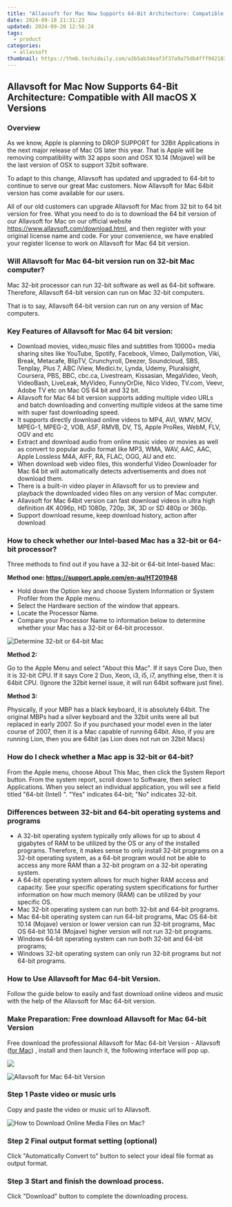 ```yaml
---
title: "Allavsoft for Mac Now Supports 64-Bit Architecture: Compatible with All macOS X Versions"
date: 2024-09-18 21:31:23
updated: 2024-09-20 12:56:24
tags:
  - product
categories:
  - allavsoft
thumbnail: https://thmb.techidaily.com/a3b5ab34eaf3f37a9a75db4fff942183c1ae755ba8565a3523ea779e463db4b2.jpg
---
```


## Allavsoft for Mac Now Supports 64-Bit Architecture: Compatible with All macOS X Versions

### Overview

As we know, Apple is planning to DROP SUPPORT for 32Bit Applications in the next major release of Mac OS later this year. That is Apple will be removing compatibility with 32 apps soon and OSX 10.14 (Mojave) will be the last version of OSX to support 32bit software.

To adapt to this change, Allavsoft has updated and upgraded to 64-bit to continue to serve our great Mac customers. Now Allavsoft for Mac 64bit version has come available for our users.

All of our old customers can upgrade Allavsoft for Mac from 32 bit to 64 bit version for free. What you need to do is to download the 64 bit version of our Allavsoft for Mac on our official website [](https://tools.techidaily.com/allavsoft/products/)<https://www.allavsoft.com/download.html>, and then register with your original license name and code. For your convenience, we have enabled your register license to work on Allavsoft for Mac 64 bit version.

### Will Allavsoft for Mac 64-bit version run on 32-bit Mac computer?

Mac 32-bit processor can run 32-bit software as well as 64-bit software. Therefore, Allavsoft 64-bit version can run on Mac 32-bit computers.

That is to say, Allavsoft 64-bit version can run on any version of Mac computers.

### Key Features of Allavsoft for Mac 64 bit version:

* Download movies, video,music files and subtitles from 10000+ media sharing sites like YouTube, Spotify, Facebook, Vimeo, Dailymotion, Viki, Break, Metacafe, BlipTV, Crunchyroll, Deezer, Soundcloud, SBS, Tenplay, Plus 7, ABC iView, Medici.tv, Lynda, Udemy, Pluralsight, Coursera, PBS, BBC, cbc.ca, Livestream, Kissasian, MegaVideo, Veoh, VideoBash, LiveLeak, MyVideo, FunnyOrDie, Nico Video, TV.com, Veevr, Adobe TV etc on Mac OS 64 bit and 32 bit.
* Allavsoft for Mac 64 bit version supports adding multiple video URLs and batch downloading and converting multiple videos at the same time with super fast downloading speed.
* It supports directly download online videos to MP4, AVI, WMV, MOV, MPEG-1, MPEG-2, VOB, ASF, RMVB, DV, TS, Apple ProRes, WebM, FLV, OGV and etc
* Extract and download audio from online music video or movies as well as convert to popular audio format like MP3, WMA, WAV, AAC, AAC, Apple Lossless M4A, AIFF, RA, FLAC, OGG, AU and etc.
* When download web video files, this wonderful Video Downloader for Mac 64 bit will automatically detects advertisements and does not download them.
* There is a built-in video player in Allavsoft for us to preview and playback the downloaded video files on any version of Mac computer.
* Allavsoft for Mac 64bit version can fast download videos in ultra high definition 4K 4096p, HD 1080p, 720p, 3K, 3D or SD 480p or 360p.
* Support download resume, keep download history, action after download

### How to check whether our Intel-based Mac has a 32-bit or 64-bit processor?

Three methods to find out if you have a 32-bit or 64-bit Intel-based Mac:

**Method one: [](https://support.apple.com/en-au/HT201948)<https://support.apple.com/en-au/HT201948>**

* Hold down the Option key and choose System Information or System Profiler from the Apple menu.
* Select the Hardware section of the window that appears.
* Locate the Processor Name.
* Compare your Processor Name to information below to determine whether your Mac has a 32-bit or 64-bit processor.

![Determine 32-bit or 64-bit Mac](https://www.allavsoft.com//kb.inmusicbrands.com/media/images/numark/other_32_vs_64bit_comparison.jpg)

**Method 2:**

Go to the Apple Menu and select "About this Mac". If it says Core Duo, then it is 32-bit CPU. If it says Core 2 Duo, Xeon, i3, i5, i7, anything else, then it is 64bit CPU. (Ignore the 32bit kernel issue, it will run 64bit software just fine).

**Method 3:**

Physically, if your MBP has a black keyboard, it is absolutely 64bit. The original MBPs had a silver keyboard and the 32bit units were all but replaced in early 2007\. So if you purchased your model even in the later course of 2007, then it is a Mac capable of running 64bit. Also, if you are running Lion, then you are 64bit (as Lion does not run on 32bit Macs)

### How do I check whether a Mac app is 32-bit or 64-bit?

From the Apple menu, choose About This Mac, then click the System Report button. From the system report, scroll down to Software, then select Applications. When you select an individual application, you will see a field titled "64-bit (Intel) ". "Yes" indicates 64-bit; "No" indicates 32-bit.

### Differences between 32-bit and 64-bit operating systems and programs

* A 32-bit operating system typically only allows for up to about 4 gigabytes of RAM to be utilized by the OS or any of the installed programs. Therefore, it makes sense to only install 32-bit programs on a 32-bit operating system, as a 64-bit program would not be able to access any more RAM than a 32-bit program on a 32-bit operating system.
* A 64-bit operating system allows for much higher RAM access and capacity. See your specific operating system specifications for further information on how much memory (RAM) can be utilized by your specific OS.
* Mac 32-bit operating system can run both 32-bit and 64-bit programs.
* Mac 64-bit operating system can run 64-bit programs, Mac OS 64-bit 10.14 (Mojave) version or lower version can run 32-bit programs, Mac OS 64-bit 10.14 (Mojave) higher version will not run 32-bit programs.
* Windows 64-bit operating system can run both 32-bit and 64-bit programs;
* Windows 32-bit operating system can only run 32-bit programs but not 64-bit programs.

### How to Use Allavsoft for Mac 64-bit Version.

Follow the guide below to easily and fast download online videos and music with the help of the Allavsoft for Mac 64-bit version.

### Make Preparation: Free download Allavsoft for Mac 64-bit Version

Free download the professional Allavsoft for Mac 64-bit Version - Allavsoft ([for Mac](https://tools.techidaily.com/allavsoft/products/)) , install and then launch it, the following interface will pop up.

[![](https://www.allavsoft.com/how-to/../images/how-to/free-download-mac.jpg)](https://tools.techidaily.com/allavsoft/products/)

![Allavsoft for Mac 64-bit Version](https://www.allavsoft.com/how-to/../images/allavsoft-mac/screen-shot-600.jpg)

### Step 1 Paste video or music urls

Copy and paste the video or music url to Allavsoft.

![How to Download Online Media Files on Mac?](https://www.allavsoft.com/how-to/../images/how-to/freemake-video-downloader-for-mac-alternative/how-to-use-freemake-video-downloader-alternative-for-mac-windows.jpg)

### Step 2 Final output format setting (optional)

Click "Automatically Convert to" button to select your ideal file format as output format.

### Step 3 Start and finish the download process.

Click "Download" button to complete the downloading process.

<ins class="adsbygoogle"
     style="display:block"
     data-ad-format="autorelaxed"
     data-ad-client="ca-pub-7571918770474297"
     data-ad-slot="1223367746"></ins>



<ins class="adsbygoogle"
     style="display:block"
     data-ad-client="ca-pub-7571918770474297"
     data-ad-slot="8358498916"
     data-ad-format="auto"
     data-full-width-responsive="true"></ins>

